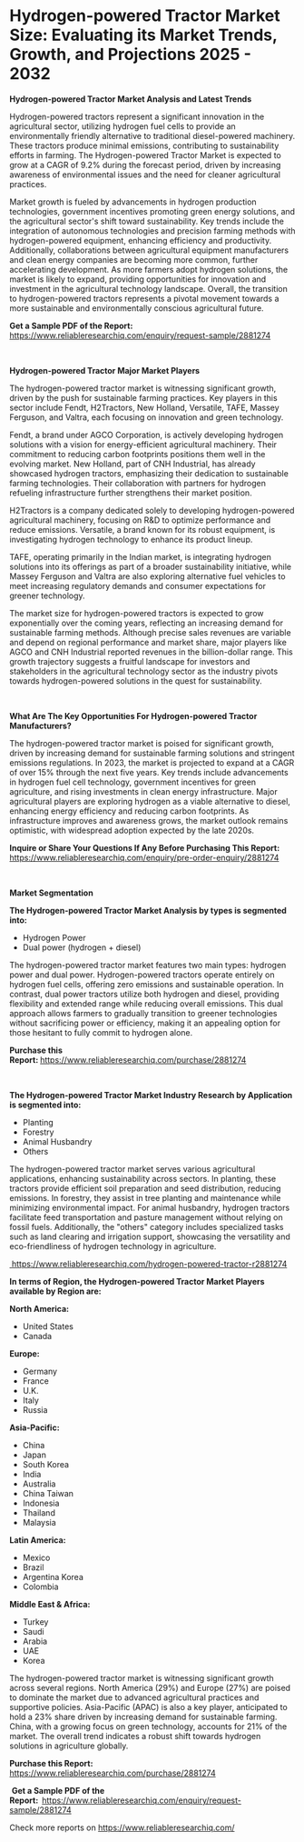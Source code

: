 <p><h1>Hydrogen-powered Tractor Market Size: Evaluating its Market Trends, Growth, and Projections 2025 - 2032</h1></p><p><strong>Hydrogen-powered Tractor Market Analysis and Latest Trends</strong></p>
<p><p>Hydrogen-powered tractors represent a significant innovation in the agricultural sector, utilizing hydrogen fuel cells to provide an environmentally friendly alternative to traditional diesel-powered machinery. These tractors produce minimal emissions, contributing to sustainability efforts in farming. The Hydrogen-powered Tractor Market is expected to grow at a CAGR of 9.2% during the forecast period, driven by increasing awareness of environmental issues and the need for cleaner agricultural practices.</p><p>Market growth is fueled by advancements in hydrogen production technologies, government incentives promoting green energy solutions, and the agricultural sector's shift toward sustainability. Key trends include the integration of autonomous technologies and precision farming methods with hydrogen-powered equipment, enhancing efficiency and productivity. Additionally, collaborations between agricultural equipment manufacturers and clean energy companies are becoming more common, further accelerating development. As more farmers adopt hydrogen solutions, the market is likely to expand, providing opportunities for innovation and investment in the agricultural technology landscape. Overall, the transition to hydrogen-powered tractors represents a pivotal movement towards a more sustainable and environmentally conscious agricultural future.</p></p>
<p><strong>Get a Sample PDF of the Report:&nbsp;</strong> <a href="https://www.reliableresearchiq.com/enquiry/request-sample/2881274?utm_campaign=3171&utm_medium=2&utm_source=Github&utm_content=ia&utm_term=12032025&utm_id=hydrogen-powered-tractor">https://www.reliableresearchiq.com/enquiry/request-sample/2881274</a></p>
<p>&nbsp;</p>
<p><strong>Hydrogen-powered Tractor Major Market Players</strong></p>
<p><p>The hydrogen-powered tractor market is witnessing significant growth, driven by the push for sustainable farming practices. Key players in this sector include Fendt, H2Tractors, New Holland, Versatile, TAFE, Massey Ferguson, and Valtra, each focusing on innovation and green technology.</p><p>Fendt, a brand under AGCO Corporation, is actively developing hydrogen solutions with a vision for energy-efficient agricultural machinery. Their commitment to reducing carbon footprints positions them well in the evolving market. New Holland, part of CNH Industrial, has already showcased hydrogen tractors, emphasizing their dedication to sustainable farming technologies. Their collaboration with partners for hydrogen refueling infrastructure further strengthens their market position.</p><p>H2Tractors is a company dedicated solely to developing hydrogen-powered agricultural machinery, focusing on R&D to optimize performance and reduce emissions. Versatile, a brand known for its robust equipment, is investigating hydrogen technology to enhance its product lineup.</p><p>TAFE, operating primarily in the Indian market, is integrating hydrogen solutions into its offerings as part of a broader sustainability initiative, while Massey Ferguson and Valtra are also exploring alternative fuel vehicles to meet increasing regulatory demands and consumer expectations for greener technology.</p><p>The market size for hydrogen-powered tractors is expected to grow exponentially over the coming years, reflecting an increasing demand for sustainable farming methods. Although precise sales revenues are variable and depend on regional performance and market share, major players like AGCO and CNH Industrial reported revenues in the billion-dollar range. This growth trajectory suggests a fruitful landscape for investors and stakeholders in the agricultural technology sector as the industry pivots towards hydrogen-powered solutions in the quest for sustainability.</p></p>
<p>&nbsp;</p>
<p><strong>What Are The Key Opportunities For Hydrogen-powered Tractor Manufacturers?</strong></p>
<p><p>The hydrogen-powered tractor market is poised for significant growth, driven by increasing demand for sustainable farming solutions and stringent emissions regulations. In 2023, the market is projected to expand at a CAGR of over 15% through the next five years. Key trends include advancements in hydrogen fuel cell technology, government incentives for green agriculture, and rising investments in clean energy infrastructure. Major agricultural players are exploring hydrogen as a viable alternative to diesel, enhancing energy efficiency and reducing carbon footprints. As infrastructure improves and awareness grows, the market outlook remains optimistic, with widespread adoption expected by the late 2020s.</p></p>
<p><strong>Inquire or Share Your Questions If Any Before Purchasing This Report:</strong> <a href="https://www.reliableresearchiq.com/enquiry/pre-order-enquiry/2881274?utm_campaign=3171&utm_medium=2&utm_source=Github&utm_content=ia&utm_term=12032025&utm_id=hydrogen-powered-tractor">https://www.reliableresearchiq.com/enquiry/pre-order-enquiry/2881274</a></p>
<p>&nbsp;</p>
<p><strong>Market Segmentation</strong></p>
<p><strong>The Hydrogen-powered Tractor Market Analysis by types is segmented into:</strong></p>
<p><ul><li>Hydrogen Power</li><li>Dual power (hydrogen + diesel)</li></ul></p>
<p><p>The hydrogen-powered tractor market features two main types: hydrogen power and dual power. Hydrogen-powered tractors operate entirely on hydrogen fuel cells, offering zero emissions and sustainable operation. In contrast, dual power tractors utilize both hydrogen and diesel, providing flexibility and extended range while reducing overall emissions. This dual approach allows farmers to gradually transition to greener technologies without sacrificing power or efficiency, making it an appealing option for those hesitant to fully commit to hydrogen alone.</p></p>
<p><strong>Purchase this Report:&nbsp;</strong><a href="https://www.reliableresearchiq.com/purchase/2881274?utm_campaign=3171&utm_medium=2&utm_source=Github&utm_content=ia&utm_term=12032025&utm_id=hydrogen-powered-tractor">https://www.reliableresearchiq.com/purchase/2881274</a></p>
<p>&nbsp;</p>
<p><strong>The Hydrogen-powered Tractor Market Industry Research by Application is segmented into:</strong></p>
<p><ul><li>Planting</li><li>Forestry</li><li>Animal Husbandry</li><li>Others</li></ul></p>
<p><p>The hydrogen-powered tractor market serves various agricultural applications, enhancing sustainability across sectors. In planting, these tractors provide efficient soil preparation and seed distribution, reducing emissions. In forestry, they assist in tree planting and maintenance while minimizing environmental impact. For animal husbandry, hydrogen tractors facilitate feed transportation and pasture management without relying on fossil fuels. Additionally, the "others" category includes specialized tasks such as land clearing and irrigation support, showcasing the versatility and eco-friendliness of hydrogen technology in agriculture.</p></p>
<p><a href="https://www.reliableresearchiq.com/hydrogen-powered-tractor-r2881274?utm_campaign=3171&utm_medium=2&utm_source=Github&utm_content=ia&utm_term=12032025&utm_id=hydrogen-powered-tractor">&nbsp;https://www.reliableresearchiq.com/hydrogen-powered-tractor-r2881274</a></p>
<p><strong>In terms of Region, the Hydrogen-powered Tractor Market Players available by Region are:</strong></p>
<p>
    <p> <strong> North America: </strong>
        <ul>
            <li>United States</li>
            <li>Canada</li>
        </ul>
        </p> 
    <p> <strong> Europe: </strong>
        <ul>
            <li>Germany</li>
            <li>France</li>
            <li>U.K.</li>
            <li>Italy</li>
            <li>Russia</li>
        </ul>
        </p> 
    <p> <strong> Asia-Pacific: </strong>
        <ul>
            <li>China</li>
            <li>Japan</li>
            <li>South Korea</li>
            <li>India</li>
            <li>Australia</li>
            <li>China Taiwan</li>
            <li>Indonesia</li>
            <li>Thailand</li>
            <li>Malaysia</li>
        </ul>
        </p> 
    <p> <strong> Latin America: </strong>
        <ul>
            <li>Mexico</li>
            <li>Brazil</li>
            <li>Argentina Korea</li>
            <li>Colombia</li>
        </ul>
        </p> 
    <p> <strong> Middle East & Africa: </strong>
        <ul>
            <li>Turkey</li>
            <li>Saudi</li>
            <li>Arabia</li>
            <li>UAE</li>
            <li>Korea</li>
        </ul>
    </p>
    </p>
<p><p>The hydrogen-powered tractor market is witnessing significant growth across several regions. North America (29%) and Europe (27%) are poised to dominate the market due to advanced agricultural practices and supportive policies. Asia-Pacific (APAC) is also a key player, anticipated to hold a 23% share driven by increasing demand for sustainable farming. China, with a growing focus on green technology, accounts for 21% of the market. The overall trend indicates a robust shift towards hydrogen solutions in agriculture globally.</p></p>
<p><strong>Purchase this Report: </strong><a href="https://www.reliableresearchiq.com/purchase/2881274?utm_campaign=3171&utm_medium=2&utm_source=Github&utm_content=ia&utm_term=12032025&utm_id=hydrogen-powered-tractor">https://www.reliableresearchiq.com/purchase/2881274</a></p>
<p>&nbsp;<strong>Get a Sample PDF of the Report:&nbsp;&nbsp;</strong><a href="https://www.reliableresearchiq.com/enquiry/request-sample/2881274?utm_campaign=3171&utm_medium=2&utm_source=Github&utm_content=ia&utm_term=12032025&utm_id=hydrogen-powered-tractor">https://www.reliableresearchiq.com/enquiry/request-sample/2881274</a></p>
<p><strong></strong></p>
<p>Check more reports on <a href="https://www.reliableresearchiq.com/?utm_campaign=3171&utm_medium=2&utm_source=Github&utm_content=ia&utm_term=12032025&utm_id=hydrogen-powered-tractor">https://www.reliableresearchiq.com/</a></p>